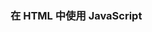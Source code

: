### 在 HTML 中使用 JavaScript

#### <script> src 属性

> src可以指定 **任何域** 的js，不受同源策略的影响

<br>

#### <script> 元素的加载顺序

##### 一般的加载方式：在html中遇到\<script\>，

* 依照 script 在代码中的先后顺序，依次加载、执行、加载 ......；
* 加载script代码时，停止html的解析与渲染（css动画渲染、图片下载与渲染等不受影响）；
* 执行script代码时，停止页面的所有执行行为，页面短暂卡死；

完成之后，页面恢复正常，再进行html的解析与渲染；

```html
    <script type="text/javascript" src="js/main.js"></script>
```

![Alt text](./base.png "Optional title")

<br>

##### async：在html中遇到\<script\>，

* 执行无顺序可言，先加载完先执行；
* 加载script代码时，页面不受任何影响；
* 执行script代码时，停止页面的所有执行行为，页面短暂卡死；

完成之后，页面恢复正常，再进行html的解析与渲染；

```html
    <script type="text/javascript" src="js/main.js" async></script>
```

![Alt text](./async.png "Optional title")

<br>

##### defer：在html中遇到\<script\>，

* 执行依照 script 在代码中的先后顺序，依次执行；
* 加载script代码时，页面不受任何影响；
* 执行script代码时，是在html渲染完毕之后，DOMContentLoaded事件触发之前，停止页面的所有执行行为，页面短暂卡死；

```html
    <script type="text/javascript" src="js/main.js" defer></script>
```

![Alt text](./defer.png "Optional title")

<br>

#### \<noscript\>

> 在不支持javascript脚本的情况下，会执行\<noscript\>里的代码，否则浏览器会忽视\<noscript\>

```html
    <!-- 当不支持javascript脚本时，会执行<noscript>里的代码，跳转到相应的页面 -->
    <noscript>
        <meta http-equiv=refresh content="0; url=http://www.baidu.com/baidu.html?from=noscript">
    </noscript>
```
